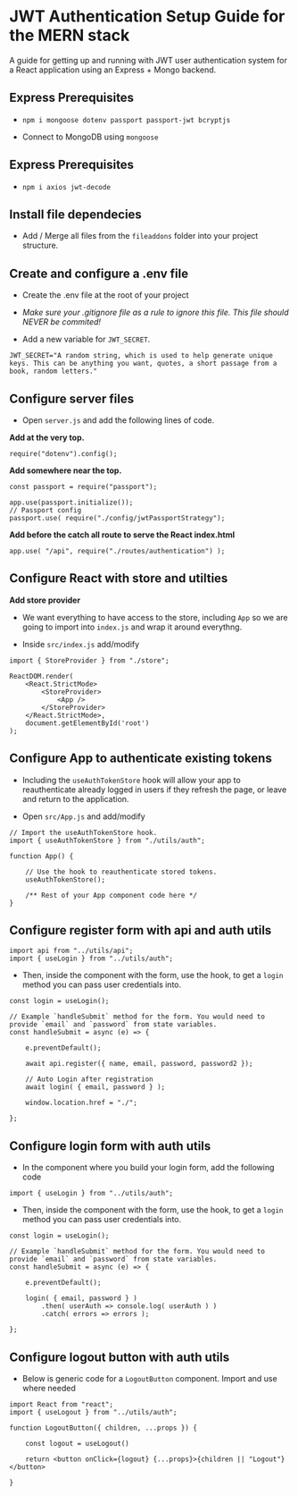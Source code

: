 # JWT Authentication Setup Guide for the MERN stack
A guide for getting up and running with JWT user authentication system for a React application using an Express + Mongo backend.

## Express Prerequisites

* `npm i mongoose dotenv passport passport-jwt bcryptjs`

* Connect to MongoDB using `mongoose`

## Express Prerequisites

* `npm i axios jwt-decode`

## Install file dependecies

* Add / Merge all files from the `fileaddons` folder into your project structure.

## Create and configure a .env file

* Create the .env file at the root of your project

* *Make sure your .gitignore file as a rule to ignore this file. This file should NEVER be commited!*

* Add a new variable for `JWT_SECRET`.

```
JWT_SECRET="A random string, which is used to help generate unique keys. This can be anything you want, quotes, a short passage from a book, random letters."
```

## Configure server files

* Open `server.js` and add the following lines of code.

**Add at the very top.**

```
require("dotenv").config();
```

**Add somewhere near the top.**

```
const passport = require("passport");

app.use(passport.initialize());
// Passport config
passport.use( require("./config/jwtPassportStrategy");
```

**Add before the catch all route to serve the React index.html**
```
app.use( "/api", require("./routes/authentication") );
```

## Configure React with store and utilties

**Add store provider**

* We want everything to have access to the store, including `App` so we are going to import into `index.js` and wrap it around everythng.

* Inside `src/index.js` add/modify

```
import { StoreProvider } from "./store";

ReactDOM.render(
    <React.StrictMode>
        <StoreProvider>
            <App />
        </StoreProvider>
    </React.StrictMode>,
    document.getElementById('root')
);
```

## Configure App to authenticate existing tokens

* Including the `useAuthTokenStore` hook will allow your app to reauthenticate already logged in users if they refresh the page, or leave and return to the application.

* Open `src/App.js` and add/modify

```
// Import the useAuthTokenStore hook.
import { useAuthTokenStore } from "./utils/auth";

function App() {

    // Use the hook to reauthenticate stored tokens.
    useAuthTokenStore();

    /** Rest of your App component code here */
}
```

## Configure register form with api and auth utils
```
import api from "../utils/api";
import { useLogin } from "../utils/auth";
```

* Then, inside the component with the form, use the hook, to get a `login` method you can pass user credentials into.

```
const login = useLogin();

// Example `handleSubmit` method for the form. You would need to provide `email` and `password` from state variables.
const handleSubmit = async (e) => {

    e.preventDefault();

    await api.register({ name, email, password, password2 });

    // Auto Login after registration
    await login( { email, password } );

    window.location.href = "./";
        
};
```

## Configure login form with auth utils

* In the component where you build your login form, add the following code

```
import { useLogin } from "../utils/auth";
```

* Then, inside the component with the form, use the hook, to get a `login` method you can pass user credentials into.

```
const login = useLogin();

// Example `handleSubmit` method for the form. You would need to provide `email` and `password` from state variables.
const handleSubmit = async (e) => {

    e.preventDefault();

    login( { email, password } )
        .then( userAuth => console.log( userAuth ) )
        .catch( errors => errors );
        
};
```

## Configure logout button with auth utils

* Below is generic code for a `LogoutButton` component. Import and use where needed
```
import React from "react";
import { useLogout } from "../utils/auth";

function LogoutButton({ children, ...props }) {

    const logout = useLogout()

    return <button onClick={logout} {...props}>{children || "Logout"}</button>

}
```